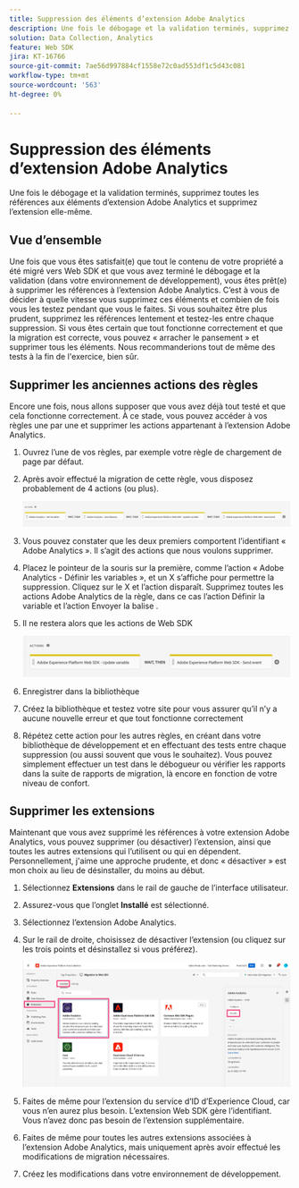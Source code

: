```yaml
---
title: Suppression des éléments d’extension Adobe Analytics
description: Une fois le débogage et la validation terminés, supprimez toutes les références aux éléments d’extension Adobe Analytics et supprimez l’extension elle-même.
solution: Data Collection, Analytics
feature: Web SDK
jira: KT-16766
source-git-commit: 7ae56d997884cf1558e72c0ad553df1c5d43c081
workflow-type: tm+mt
source-wordcount: '563'
ht-degree: 0%

---
```



# Suppression des éléments d’extension Adobe Analytics

Une fois le débogage et la validation terminés, supprimez toutes les références aux éléments d’extension Adobe Analytics et supprimez l’extension elle-même.

## Vue d’ensemble

Une fois que vous êtes satisfait(e) que tout le contenu de votre propriété a été migré vers Web SDK et que vous avez terminé le débogage et la validation (dans votre environnement de développement), vous êtes prêt(e) à supprimer les références à l’extension Adobe Analytics. C’est à vous de décider à quelle vitesse vous supprimez ces éléments et combien de fois vous les testez pendant que vous le faites. Si vous souhaitez être plus prudent, supprimez les références lentement et testez-les entre chaque suppression. Si vous êtes certain que tout fonctionne correctement et que la migration est correcte, vous pouvez « arracher le pansement » et supprimer tous les éléments. Nous recommanderions tout de même des tests à la fin de l&#39;exercice, bien sûr.

## Supprimer les anciennes actions des règles

Encore une fois, nous allons supposer que vous avez déjà tout testé et que cela fonctionne correctement. À ce stade, vous pouvez accéder à vos règles une par une et supprimer les actions appartenant à l’extension Adobe Analytics.

1. Ouvrez l’une de vos règles, par exemple votre règle de chargement de page par défaut.
1. Après avoir effectué la migration de cette règle, vous disposez probablement de 4 actions (ou plus).

   ![Les 4 actions](assets/all-four-actions.jpg)

1. Vous pouvez constater que les deux premiers comportent l’identifiant « Adobe Analytics ». Il s’agit des actions que nous voulons supprimer.
1. Placez le pointeur de la souris sur la première, comme l’action « Adobe Analytics - Définir les variables », et un X s’affiche pour permettre la suppression. Cliquez sur le X et l’action disparaît. Supprimez toutes les actions Adobe Analytics de la règle, dans ce cas l’action Définir la variable et l’action Envoyer la balise .
1. Il ne restera alors que les actions de Web SDK

   ![Actions de Web SDK uniquement](assets/websdk-actions-only.jpg)

1. Enregistrer dans la bibliothèque
1. Créez la bibliothèque et testez votre site pour vous assurer qu’il n’y a aucune nouvelle erreur et que tout fonctionne correctement
1. Répétez cette action pour les autres règles, en créant dans votre bibliothèque de développement et en effectuant des tests entre chaque suppression (ou aussi souvent que vous le souhaitez). Vous pouvez simplement effectuer un test dans le débogueur ou vérifier les rapports dans la suite de rapports de migration, là encore en fonction de votre niveau de confort.

## Supprimer les extensions

Maintenant que vous avez supprimé les références à votre extension Adobe Analytics, vous pouvez supprimer (ou désactiver) l’extension, ainsi que toutes les autres extensions qui l’utilisent ou qui en dépendent. Personnellement, j&#39;aime une approche prudente, et donc « désactiver » est mon choix au lieu de désinstaller, du moins au début.

1. Sélectionnez **Extensions** dans le rail de gauche de l’interface utilisateur.
1. Assurez-vous que l’onglet **Installé** est sélectionné.
1. Sélectionnez l’extension Adobe Analytics.
1. Sur le rail de droite, choisissez de désactiver l’extension (ou cliquez sur les trois points et désinstallez si vous préférez).

   ![Désactiver l’extension Analytics](assets/disable-analytics-extension.jpg)

1. Faites de même pour l’extension du service d’ID d’Experience Cloud, car vous n’en aurez plus besoin. L’extension Web SDK gère l’identifiant. Vous n’avez donc pas besoin de l’extension supplémentaire.
1. Faites de même pour toutes les autres extensions associées à l’extension Adobe Analytics, mais uniquement après avoir effectué les modifications de migration nécessaires.
1. Créez les modifications dans votre environnement de développement.

